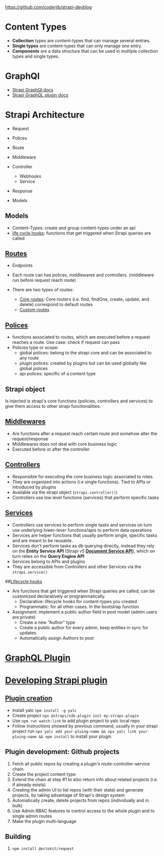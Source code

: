 https://github.com/coderjib/strapi-devblog

# Content Types

- **Collection** types are content-types that can manage several entries.
- **Single types** are content-types that can only manage one entry.
- **Components** are a data structure that can be used in multiple collection types and single types.

# GraphQl

- [Strapi GraphQl docs](https://docs.strapi.io/dev-docs/api/graphql)
- [Strapi GraphQL plugin docs](https://docs.strapi.io/dev-docs/plugins/graphql#registration)

# Strapi Architecture

- Request
- Polices
- Route
- Middleware
- Controller
  - Webhooks
  - Service
- Response

- Models

## Models

- Content-Types: create and group content-types under an api
- [life cycle hooks](https://docs.strapi.io/dev-docs/backend-customization/models#lifecycle-hooks): functions that get triggered when Strapi queries are called

## [Routes](https://docs.strapi.io/dev-docs/backend-customization/routes)

- Endpoints
- Each route can has polices, middlewares and controllers. (middleware run before request reach route)
- There are two types of routes:

  - [Core routes](https://docs.strapi.io/dev-docs/backend-customization/routes#configuring-core-routers): Core routers (i.e. find, findOne, create, update, and delete) correspond to default routes
  - [Custom routes](https://docs.strapi.io/dev-docs/backend-customization/routes#creating-custom-routers)

## [Polices](https://docs.strapi.io/dev-docs/backend-customization/policies)

- functions associated to routes, which are executed before a request reaches a route. Use case: check if request can pass
- Policies type or scope:
  - global polices: belong to the strapi core and can be associated to any route
  - plugin polices: created by plugins but can be used globally like global polices
  - api polices: specific of a content type

## Strapi object

Is injected is strapi's core functions (policies, controllers and services) to give them access to other strapi functionalities.

## [Middlewares](https://docs.strapi.io/dev-docs/backend-customization/routes#middlewares)

- Are functions after a request reach certain route and somehow alter the request/response
- Middlewares does not deal with core business logic
- Executed before or after the controller

## [Controllers](https://docs.strapi.io/dev-docs/backend-customization/controllers)

- Responsible for executing the core business logic associated to rotes.
- They are organized into actions (i.e single functions). Tied to APIs or introduced by plugins
- Available via the strapi object (`strapi.controller()`)
- Controllers use low level functions (services) that perform specific tasks

## [Services](https://docs.strapi.io/dev-docs/backend-customization/services)

- Controllers use services to perform single tasks and services on turn use underlying lower-lever functions/apis to perform data operations
- Services are helper functions that usually perform single, specific tasks and are meant to be reusable.
- Services don't perform tasks as db querying directly, instead they rely on the **Entity Service API** (Strapi v5 [**Document Service API**](https://docs.strapi.io/dev-docs/api/document-service)), which on turn relies on the **Query Engine API**
- Services belong to APIs and plugins
- They are accessible from Controllers and other Services via the `strapi.service()`

##[Lifecycle hooks](https://docs.strapi.io/dev-docs/backend-customization/models#lifecycle-hooks)

- Are functions that get triggered when Strapi queries are called, can be customized declaratively or programmatically.
  - Declarative: lifecycle hooks for content-types you created
  - Programmatic: for all other cases. In the bootstrap function
- Assignment: implement a public author field in post model (admin users are private)
  - Create a new "Author" type
  - Create a public author for every admin, keep entities in sync for updates.
  - Automatically assign Authors to post

# [GraphQL Plugin](https://docs.strapi.io/dev-docs/plugins/graphql)

# [Developing Strapi plugin](https://docs.strapi.io/dev-docs/plugins/developing-plugins)

## [Plugin creation](https://docs.strapi.io/dev-docs/plugins/development/create-a-plugin)

- Install yalc `npm install -g yalc`
- Create project `npx @strapi/sdk-plugin init my-strapi-plugin`
- Use `npm run watch:link` to add plugin project to yalc local repo
- Follow instructions showed by previous command, usually in your strapi project run `npx yalc add your-pluing-name && npx yalc link your-pluing-name && npm install` to install your plugin

## Plugin development: Github projects

1. Fetch all public repos by creating a plugin's route-controller-service chain.
2. Create the project content type
3. Extend the chain at step #1 to also return info about related projects (i.e. if already exists)
4. Creating the admin UI to list repos (with their state) and generate projects, by taking advantage of Strapi's design system
5. Automatically create, delete projects from repos (individually and in bulk)
6. Use Admin RBAC features to control access to the whole plugin and to single admin routes
7. Make the plugin multi-language

## Building

1. `npm install @octokit/request`
